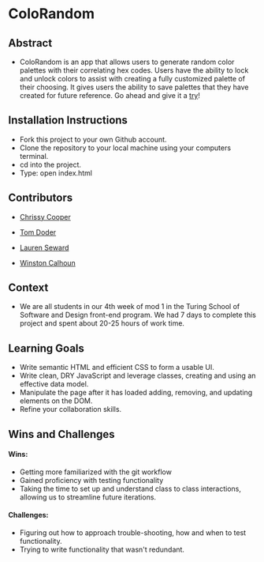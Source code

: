 # ColoRandom
## Abstract
-  ColoRandom is an app that allows users to generate random color palettes with their correlating hex codes. Users have the ability to lock and unlock colors to assist with creating a fully customized palette of their choosing. It gives users the ability to save palettes that they have created for future reference. Go ahead and give it a [try](https://lseward0421.github.io/ColoRandom/)!

## Installation Instructions
- Fork this project to your own Github account. 
- Clone the repository to your local machine using your computers terminal. 
- cd into the project. 
- Type: open index.html

## Contributors
- [Chrissy Cooper](https://www.linkedin.com/in/christine-cooper-691196144/)

- [Tom Doder](https://www.linkedin.com/in/tom-doder/)

- [Lauren Seward](https://www.linkedin.com/in/lauren-seward-0421/)

- [Winston Calhoun](https://www.linkedin.com/in/winston-calhoun-9841bb256/)

## Context
- We are all students in our 4th week of mod 1 in the Turing School of Software and Design front-end program. We had 7 days to complete this project and spent about 20-25 hours of work time.

## Learning Goals
- Write semantic HTML and efficient CSS to form a usable UI.
- Write clean, DRY JavaScript and leverage classes, creating and using an effective data model.
- Manipulate the page after it has loaded adding, removing, and updating elements on the DOM.
- Refine your collaboration skills.

## Wins and Challenges
#### Wins:
- Getting more familiarized with the git workflow
- Gained proficiency with testing functionality
- Taking the time to set up and understand class to class interactions, allowing us to streamline future iterations.
#### Challenges:
- Figuring out how to approach trouble-shooting, how and when to test functionality.
- Trying to write functionality that wasn't redundant.
